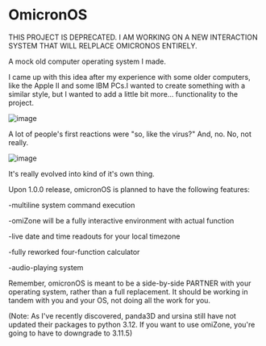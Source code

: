 # OmicronOS

THIS PROJECT IS DEPRECATED. I AM WORKING ON A NEW INTERACTION SYSTEM THAT WILL RELPLACE OMICRONOS ENTIRELY.

A mock old computer operating system I made.

I came up with this idea after my experience with some older computers, like the Apple II and some IBM PCs.I wanted to create something with a similar style, but I wanted to add a little bit more... functionality to the project.

![image](https://github.com/AlotarioPersonal/OmicronOS/assets/126506217/5cc5718c-c2d5-410e-a2a0-ba72eb906d6b)

A lot of people's first reactions were "so, like the virus?"
And, no. No, not really.

![image](https://github.com/AlotarioPersonal/OmicronOS/assets/126506217/4d4acc7c-fa2c-455f-8a2d-bb8e87d8cc11)

It's really evolved into kind of it's own thing.

Upon 1.0.0 release, omicronOS is planned to have the following features:

-multiline system command execution

-omiZone will be a fully interactive environment with actual function

-live date and time readouts for your local timezone

-fully reworked four-function calculator

-audio-playing system



Remember, omicronOS is meant to be a side-by-side PARTNER with your operating system, rather than a full replacement. It should be working in tandem with you and your OS, not doing all the work for you.

(Note: As I've recently discovered, panda3D and ursina still have not updated their packages to python 3.12. If you want to use omiZone, you're going to have to downgrade to 3.11.5)
